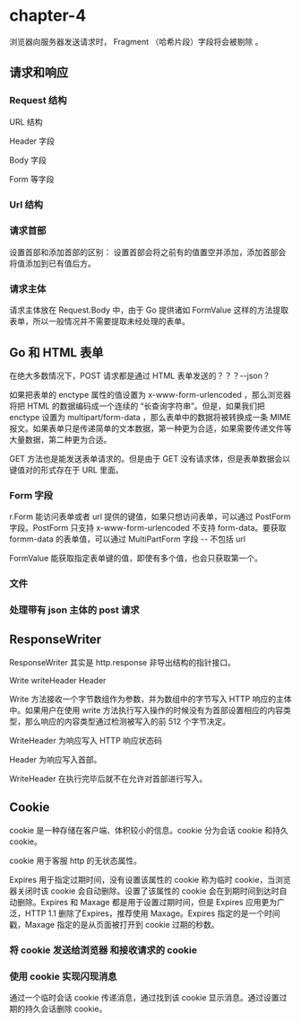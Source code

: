 # chapter-4 
浏览器向服务器发送请求时， Fragment （哈希片段）字段将会被剔除 。

## 请求和响应

### Request 结构

URL 结构

Header 字段

Body 字段

Form 等字段

### Url 结构

### 请求首部

设置首部和添加首部的区别： 设置首部会将之前有的值置空并添加，添加首部会将值添加到已有值后方。

### 请求主体

请求主体放在 Request.Body 中，由于 Go 提供诸如 FormValue 这样的方法提取表单，所以一般情况并不需要提取未经处理的表单。

## Go 和 HTML 表单

在绝大多数情况下，POST 请求都是通过 HTML 表单发送的？？？--json？

如果把表单的 enctype 属性的值设置为 x-www-form-urlencoded ，那么浏览器将把 HTML 的数据编码成一个连续的 “长查询字符串”。但是，如果我们把 enctype 设置为 multipart/form-data ，那么表单中的数据将被转换成一条 MIME 报文。如果表单只是传递简单的文本数据，第一种更为合适，如果需要传递文件等大量数据，第二种更为合适。

GET 方法也是能发送表单请求的。但是由于 GET 没有请求体，但是表单数据会以键值对的形式存在于 URL 里面。

### Form 字段

r.Form 能访问表单或者 url 提供的键值，如果只想访问表单，可以通过 PostForm 字段。PostForm 只支持 x-www-form-urlencoded 不支持 form-data。要获取 formm-data 的表单值，可以通过 MultiPartForm 字段 -- 不包括 url

FormValue 能获取指定表单键的值，即使有多个值，也会只获取第一个。

### 文件

### 处理带有 json 主体的 post 请求

## ResponseWriter

ResponseWriter 其实是 http.response 非导出结构的指针接口。

Write
writeHeader
Header

Write 方法接收一个字节数组作为参数，并为数组中的字节写入 HTTP 响应的主体中。如果用户在使用 write 方法执行写入操作的时候没有为首部设置相应的内容类型，那么响应的内容类型通过检测被写入的前 512 个字节决定。

WriteHeader 为响应写入 HTTP 响应状态码

Header 为响应写入首部。

WriteHeader 在执行完毕后就不在允许对首部进行写入。

## Cookie

cookie 是一种存储在客户端、体积较小的信息。cookie 分为会话 cookie 和持久 cookie。

cookie 用于客服 http 的无状态属性。

Expires 用于指定过期时间，没有设置该属性的 cookie 称为临时 cookie，当浏览器关闭时该 cookie 会自动删除。设置了该属性的 cookie 会在到期时间到达时自动删除。Expires 和 Maxage 都是用于设置过期时间，但是 Expires 应用更为广泛，HTTP 1.1 删除了Expires，推荐使用 Maxage。Expires 指定的是一个时间戳，Maxage 指定的是从页面被打开到 cookie 过期的秒数。

### 将 cookie 发送给浏览器 和接收请求的 cookie

### 使用 cookie 实现闪现消息

通过一个临时会话 cookie 传递消息，通过找到该 cookie 显示消息。通过设置过期的持久会话删除 cookie。    